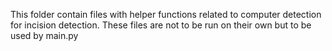 This folder contain files with helper functions related to computer detection for incision detection. These files are not to be run on their own but to
be used by main.py
